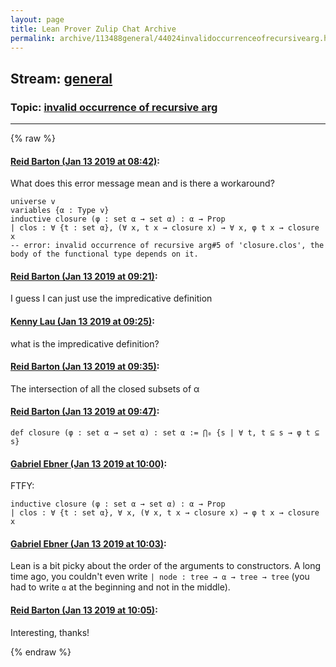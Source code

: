 ```yaml
---
layout: page
title: Lean Prover Zulip Chat Archive 
permalink: archive/113488general/44024invalidoccurrenceofrecursivearg.html
---
```


## Stream: [general](index.html)
### Topic: [invalid occurrence of recursive arg](44024invalidoccurrenceofrecursivearg.html)

---


{% raw %}
#### [ Reid Barton (Jan 13 2019 at 08:42)](https://leanprover.zulipchat.com/#narrow/stream/113488-general/topic/invalid%20occurrence%20of%20recursive%20arg/near/155020104):
What does this error message mean and is there a workaround?
```lean
universe v
variables {α : Type v}
inductive closure (φ : set α → set α) : α → Prop
| clos : ∀ {t : set α}, (∀ x, t x → closure x) → ∀ x, φ t x → closure x
-- error: invalid occurrence of recursive arg#5 of 'closure.clos', the body of the functional type depends on it.
```

#### [ Reid Barton (Jan 13 2019 at 09:21)](https://leanprover.zulipchat.com/#narrow/stream/113488-general/topic/invalid%20occurrence%20of%20recursive%20arg/near/155021253):
I guess I can just use the impredicative definition

#### [ Kenny Lau (Jan 13 2019 at 09:25)](https://leanprover.zulipchat.com/#narrow/stream/113488-general/topic/invalid%20occurrence%20of%20recursive%20arg/near/155021376):
what is the impredicative definition?

#### [ Reid Barton (Jan 13 2019 at 09:35)](https://leanprover.zulipchat.com/#narrow/stream/113488-general/topic/invalid%20occurrence%20of%20recursive%20arg/near/155021674):
The intersection of all the closed subsets of α

#### [ Reid Barton (Jan 13 2019 at 09:47)](https://leanprover.zulipchat.com/#narrow/stream/113488-general/topic/invalid%20occurrence%20of%20recursive%20arg/near/155021995):
`def closure (φ : set α → set α) : set α := ⋂₀ {s | ∀ t, t ⊆ s → φ t ⊆ s}`

#### [ Gabriel Ebner (Jan 13 2019 at 10:00)](https://leanprover.zulipchat.com/#narrow/stream/113488-general/topic/invalid%20occurrence%20of%20recursive%20arg/near/155022395):
FTFY:
```lean
inductive closure (φ : set α → set α) : α → Prop
| clos : ∀ {t : set α}, ∀ x, (∀ x, t x → closure x) → φ t x → closure x
```

#### [ Gabriel Ebner (Jan 13 2019 at 10:03)](https://leanprover.zulipchat.com/#narrow/stream/113488-general/topic/invalid%20occurrence%20of%20recursive%20arg/near/155022473):
Lean is a bit picky about the order of the arguments to constructors.  A long time ago, you couldn't even write `| node : tree → α → tree → tree` (you had to write `α` at the beginning and not in the middle).

#### [ Reid Barton (Jan 13 2019 at 10:05)](https://leanprover.zulipchat.com/#narrow/stream/113488-general/topic/invalid%20occurrence%20of%20recursive%20arg/near/155022542):
Interesting, thanks!


{% endraw %}
